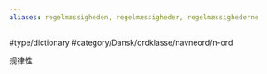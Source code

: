 ```yaml
---
aliases: regelmæssigheden, regelmæssigheder, regelmæssighederne
---
```

#type/dictionary #category/Dansk/ordklasse/navneord/n-ord 

规律性